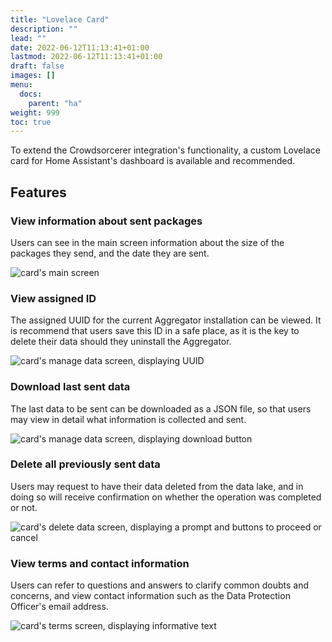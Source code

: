 ```yaml
---
title: "Lovelace Card"
description: ""
lead: ""
date: 2022-06-12T11:13:41+01:00
lastmod: 2022-06-12T11:13:41+01:00
draft: false
images: []
menu:
  docs:
    parent: "ha"
weight: 999
toc: true
---
```


To extend the Crowdsorcerer integration's functionality, a custom Lovelace card for Home Assistant's dashboard is available
and recommended.

## Features

### View information about sent packages

Users can see in the main screen information about the size of the packages they send, and the date they are sent.

<img src="card_main.png" alt="card's main screen">

### View assigned ID

The assigned UUID for the current Aggregator installation can be viewed. It is recommend that users save this ID in a safe place, as it is the key to delete their data should they uninstall the Aggregator.

<img src="card_view_id.png" alt="card's manage data screen, displaying UUID">

### Download last sent data

The last data to be sent can be downloaded as a JSON file, so that users may view in detail what information is collected and sent.

<img src="card_download_data.png" alt="card's manage data screen, displaying download button">

### Delete all previously sent data

Users may request to have their data deleted from the data lake, and in doing so will receive confirmation on whether the operation was completed or not.

<img src="card_delete.png" alt="card's delete data screen, displaying a prompt and buttons to proceed or cancel">

### View terms and contact information

Users can refer to questions and answers to clarify common doubts and concerns, and view contact information such as the Data Protection Officer's email address.

<img src="card_terms.png" alt="card's terms screen, displaying informative text">
